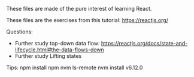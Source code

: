 These files are made of the pure interest of learning React.

These files are the exercises from this tutorial: https://reactjs.org/

Questions:
- Further study top-down data flow: https://reactjs.org/docs/state-and-lifecycle.html#the-data-flows-down
- Further study Lifting states

Tips:
npm install npm
nvm ls-remote
nvm install v6.12.0

